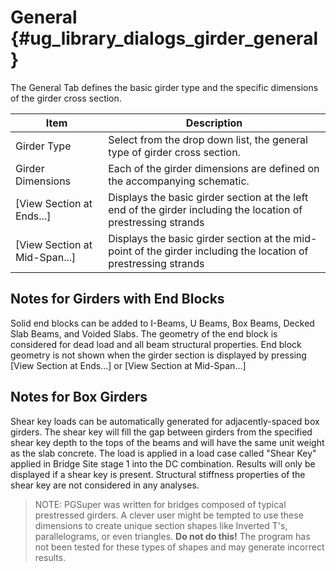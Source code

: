 General {#ug_library_dialogs_girder_general}
==============================================
The General Tab defines the basic girder type and the specific dimensions of the girder cross section.

Item | Description
----|-----
Girder Type | Select from the drop down list, the general type of girder cross section.
Girder Dimensions | Each of the girder dimensions are defined on the accompanying schematic. 
[View Section at Ends...] | Displays the basic girder section at the left end of the girder including the location of prestressing strands
[View Section at Mid-Span...] | Displays the basic girder section at the mid-point of the girder including the location of prestressing strands

Notes for Girders with End Blocks
-----------------------------
Solid end blocks can be added to I-Beams, U Beams, Box Beams, Decked Slab Beams, and Voided Slabs. The geometry of the end block is considered for dead load and all beam structural properties. End block geometry is not shown when the girder section is displayed by pressing [View Section at Ends...] or [View Section at Mid-Span...]

Notes for Box Girders
---------------------
Shear key loads can be automatically generated for adjacently-spaced box girders. The shear key will fill the gap between girders from the specified shear key depth to the tops of the beams and will have the same unit weight as the slab concrete. The load is applied in a load case called "Shear Key" applied in Bridge Site stage 1 into the DC combination. Results will only be displayed if a shear key is present. Structural stiffness properties of the shear key are not considered in any analyses.

> NOTE: PGSuper was written for bridges composed of typical prestressed girders. A clever user might be tempted to use these dimensions to create unique section shapes like Inverted T's, parallelograms, or even triangles. **Do not do this!** The program has not been tested for these types of shapes and may generate incorrect results.

